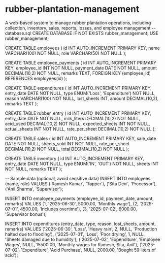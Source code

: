 # rubber-plantation-management
A web-based system to manage rubber plantation operations, including collection, inventory, sales, reports, losses, and employee management
-- database.sql
CREATE DATABASE IF NOT EXISTS rubber_management;
USE rubber_management;

CREATE TABLE employees (
    id INT AUTO_INCREMENT PRIMARY KEY,
    name VARCHAR(100) NOT NULL,
    role VARCHAR(50) NOT NULL
);

CREATE TABLE employee_payments (
    id INT AUTO_INCREMENT PRIMARY KEY,
    employee_id INT NOT NULL,
    payment_date DATE NOT NULL,
    amount DECIMAL(10,2) NOT NULL,
    remarks TEXT,
    FOREIGN KEY (employee_id) REFERENCES employees(id)
);

CREATE TABLE expenditures (
    id INT AUTO_INCREMENT PRIMARY KEY,
    entry_date DATE NOT NULL,
    type ENUM('Loss', 'Expenditure') NOT NULL,
    reason VARCHAR(100) NOT NULL,
    lost_sheets INT,
    amount DECIMAL(10,2),
    remarks TEXT
);

CREATE TABLE rubber_entry (
    id INT AUTO_INCREMENT PRIMARY KEY,
    entry_date DATE NOT NULL,
    milk_liters DECIMAL(10,2) NOT NULL,
    acid_used DECIMAL(10,2) NOT NULL,
    expected_sheets INT NOT NULL,
    actual_sheets INT NOT NULL,
    rate_per_sheet DECIMAL(10,2) NOT NULL
);

CREATE TABLE sales (
    id INT AUTO_INCREMENT PRIMARY KEY,
    sale_date DATE NOT NULL,
    sheets_sold INT NOT NULL,
    rate_per_sheet DECIMAL(10,2) NOT NULL,
    total DECIMAL(10,2) NOT NULL
);

CREATE TABLE inventory (
    id INT AUTO_INCREMENT PRIMARY KEY,
    entry_date DATE NOT NULL,
    type ENUM('IN', 'OUT') NOT NULL,
    sheets INT NOT NULL,
    remarks TEXT
);

-- Sample data (optional, avoid sensitive data)
INSERT INTO employees (name, role) VALUES
('Ramesh Kumar', 'Tapper'),
('Sita Devi', 'Processor'),
('Anil Sharma', 'Supervisor');

INSERT INTO employee_payments (employee_id, payment_date, amount, remarks) VALUES
(1, '2025-06-30', 5000.00, 'Monthly wage'),
(2, '2025-07-01', 4500.00, 'Includes overtime'),
(3, '2025-07-02', 6000.00, 'Supervisor bonus');

INSERT INTO expenditures (entry_date, type, reason, lost_sheets, amount, remarks) VALUES
('2025-06-30', 'Loss', 'Heavy rain', 2, NULL, 'Production halted due to flooding'),
('2025-07-01', 'Loss', 'Poor drying', 1, NULL, 'Sheets damaged due to humidity'),
('2025-07-02', 'Expenditure', 'Employee Wages', NULL, 15500.00, 'Monthly wages for Ramesh, Sita, Anil'),
('2025-07-02', 'Expenditure', 'Acid Purchase', NULL, 2000.00, 'Bought 50 liters of acid');
